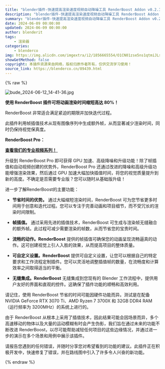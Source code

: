 ```yaml
---
title: "blender插件-快速提高渲染速度视频自动降噪工具 RenderBoost Addon v0.2.1"
description: "blender插件-快速提高渲染速度视频自动降噪工具 RenderBoost Addon v0.2.1"
summary: "blender插件-快速提高渲染速度视频自动降噪工具 RenderBoost Addon v0.2.1"
date: 2024-06-09 00:00:00
updated: 2024-06-09 00:00:00
author: blenderit
tags: 
    - 渲染器
categories:
    - blenderco
img: https://img.alicdn.com/imgextra/i2/1856665554/O1CN01zse5ns1qtmiJLsIHZ_!!1856665554.jpg
showGetMethod: false
copyright: 本插件资源来自网络，版权归原作者所有，仅供交流学习使用！
source_link: https://blenderco.cn/89439.html
---
```


{% raw %}
<p><img src="https://img.alicdn.com/imgextra/i2/1856665554/O1CN01zse5ns1qtmiJLsIHZ_!!1856665554.jpg" alt="bude_2024-06-12_14-41-36.jpg"></p><p style="font-weight: 400;"><b><strong>使用 RenderBoost 插件可将动画渲染时间缩短高达 80%！</strong></b></p><p style="font-weight: 400;">RenderBoost 非常适合满足紧迫的期限并加快迭代过程。</p><p style="font-weight: 400;">此插件利用帧插值技术从现有图像序列中生成额外帧，从而显著减少渲染时间，同时仍保持视觉保真度。</p><p style="font-weight: 400;"><b><strong>RenderBoost Pro：</strong></b></p><p style="font-weight: 400;"><b><strong><a href="https://youtube.com/playlist?list=PLs3-uvoYtQ5F_ZpifxwwpwjJ1jV1i_9qq&amp;si=jwzRReLvI_wSmiXN">查看我们的专业视频系列！ </a></strong></b></p><p style="font-weight: 400;">升级到 RenderBoost Pro 即可获得 GPU 加速、高级降噪和升级功能！除了帧插值和自动视频创建的优势外，RenderBoost Pro 还通过改进的降噪和高级升级功能增强渲染效果，然后通过 GPU 加速大幅加快插值时间，将您的视觉质量提升到新的高度。不确定是否需要专业版？您可以随时从基础版升级！</p><p style="font-weight: 400;">进一步了解RenderBoost的主要功能：</p><ul style="font-weight: 400;">
<li><b><strong>节省时间的优势。</strong></b> 通过大幅缩短渲染时间，RenderBoost 可为您节省更多时间用于创意和迭代过程。您可以专注于完善动画和项目细节，而不受冗长的渲染时间限制。</li>
</ul><ul style="font-weight: 400;">
<li><b><strong>帧插值。</strong></b> 通过采用先进的插值技术，RenderBoost 可生成与渲染帧无缝融合的额外帧。此过程可减少需要渲染的帧数，从而节省您的宝贵时间。</li>
</ul><ul style="font-weight: 400;">
<li><b><strong>流畅的动作。RenderBoost</strong></b> 提供的帧插值可确保您的动画呈现流畅逼真的动作。这可创建视觉上引人入胜的效果，从而提高项目的整体质量。</li>
</ul><ul style="font-weight: 400;">
<li><b><strong>可自定义设置。RenderBoost</strong></b> 提供可自定义设置，让您可以根据自己的特定要求和工作流程定制插件。您可以灵活地调整插值帧的数量，在流畅度和计算效率之间取得适当的平衡。</li>
</ul><ul style="font-weight: 400;">
<li><b><strong>无缝集成。RenderBoost</strong></b> 无缝集成到您现有的 Blender 工作流程中，提供用户友好的界面和直观的控件。这确保了插件功能的顺畅和高效利用。</li>
</ul><p style="font-weight: 400;">请记住，使用 RenderBoost 节省的时间可能因硬件功能而异。测试是在配备 NVIDIA GeForce RTX 3070 Ti、AMD Ryzen 7 3700X 和 32GB DDR4 RAM（运行频率为 3200MHz）的系统上进行的。</p><p style="font-weight: 400;">由于 RenderBoost 从根本上采用了插值技术，因此结果可能会因场景而异，多个高速移动的物体以及大量的运动模糊有时会产生伪影，我们旨在通过未来的功能不断改进 RenderBoost，以尽可能帮助减轻任何项目的这些边缘情况，并通过进一步的演示在多个场景和用例中展示该插件。</p><p style="font-weight: 400;">请报告您遇到的任何错误，并随时分享您对希望看到的功能的建议。此插件正在积极开发中，快速修复了错误，并在路线图中引入了许多令人兴奋的新功能。</p>
<div style="display: none">blenderco</div>
{% endraw %}